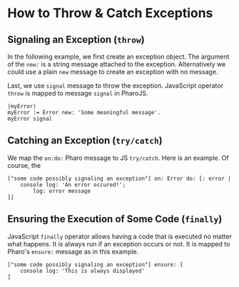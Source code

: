 # How to Throw & Catch Exceptions

## Signaling an Exception (`throw`)
In the following example, we first create an exception object. The argument of the `new:` is a string message attached to the exception. Alternatively we could use a plain `new` message to create an exception with no message.

Last, we use `signal` message to throw the exception. JavaScript operator `throw` is mapped to message `signal` in PharoJS. 

```Smalltalk
|myError|
myError := Error new: 'Some meaningful message'.
myError signal
```

## Catching an Exception (`try/catch`) 
We map the `on:do:` Pharo message to JS `try/catch`. Here is an example. Of course, the 

```Smalltalk
["some code possibly signaling an exception"] on: Error do: [: error |  
	console log: 'An error occured!';
		log: error message
]]
```

## Ensuring the Execution of Some Code (`finally`)
JavaScript `finally` operator allows having a code that is executed no matter what happens. It is always run if an exception occurs or not. It is mapped to Pharo's `ensure:` message as in this example.
```Smalltalk
["some code possibly signaling an exception"] ensure: [
	console log: 'This is always displayed'
]
```
